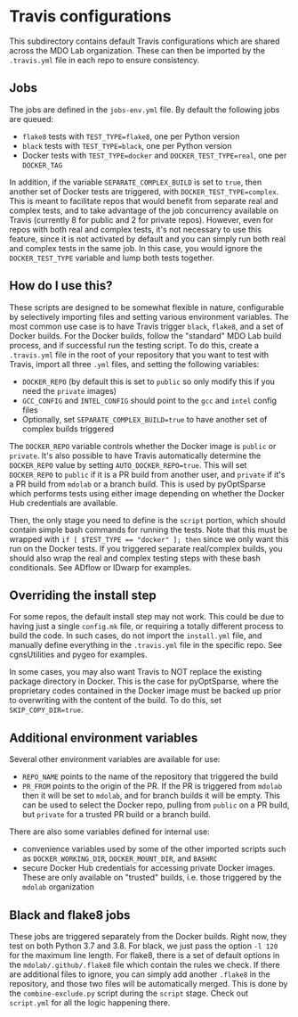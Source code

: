 # Travis configurations
This subdirectory contains default Travis configurations which are shared across the MDO Lab organization.
These can then be imported by the `.travis.yml` file in each repo to ensure consistency.

## Jobs
The jobs are defined in the `jobs-env.yml` file.
By default the following jobs are queued:
- `flake8` tests with `TEST_TYPE=flake8`, one per Python version
- `black` tests with `TEST_TYPE=black`, one per Python version
- Docker tests with `TEST_TYPE=docker` and `DOCKER_TEST_TYPE=real`, one per `DOCKER_TAG`

In addition, if the variable `SEPARATE_COMPLEX_BUILD` is set to `true`, then another set of Docker tests are triggered, with `DOCKER_TEST_TYPE=complex`.
This is meant to facilitate repos that would benefit from separate real and complex tests, and to take advantage of the job concurrency available on Travis (currently 8 for public and 2 for private repos).
However, even for repos with both real and complex tests, it's not necessary to use this feature, since it is not activated by default and you can simply run both real and complex tests in the same job.
In this case, you would ignore the `DOCKER_TEST_TYPE` variable and lump both tests together.

## How do I use this?
These scripts are designed to be somewhat flexible in nature, configurable by selectively importing files and setting various environment variables.
The most common use case is to have Travis trigger `black`, `flake8`, and a set of Docker builds.
For the Docker builds, follow the "standard" MDO Lab build process, and if successful run the testing script.
To do this, create a `.travis.yml` file in the root of your repository that you want to test with Travis, import all three `.yml` files, and setting the following variables:
- `DOCKER_REPO` (by default this is set to `public` so only modify this if you need the `private` images)
- `GCC_CONFIG` and `INTEL_CONFIG` should point to the `gcc` and `intel` config files
- Optionally, set `SEPARATE_COMPLEX_BUILD=true` to have another set of complex builds triggered

The `DOCKER_REPO` variable controls whether the Docker image is `public` or `private`.
It's also possible to have Travis automatically determine the `DOCKER_REPO` value by setting `AUTO_DOCKER_REPO=true`.
This will set `DOCKER_REPO` to `public` if it is a PR build from another user, and `private` if it's a PR build from `mdolab` or a branch build.
This is used by pyOptSparse which performs tests using either image depending on whether the Docker Hub credentials are available.

Then, the only stage you need to define is the `script` portion, which should contain simple bash commands for running the tests.
Note that this must be wrapped with `if [ $TEST_TYPE == "docker" ]; then` since we only want this run on the Docker tests.
If you triggered separate real/complex builds, you should also wrap the real and complex testing steps with these bash conditionals.
See ADflow or IDwarp for examples.

## Overriding the install step
For some repos, the default install step may not work.
This could be due to having just a single `config.mk` file, or requiring a totally different process to build the code.
In such cases, do not import the `install.yml` file, and manually define everything in the `.travis.yml` file in the specific repo.
See cgnsUtilities and pygeo for examples.

In some cases, you may also want Travis to NOT replace the existing package directory in Docker. This is the case for pyOptSparse, where the proprietary codes contained in the Docker image must be backed up prior to overwriting with the content of the build. To do this, set `SKIP_COPY_DIR=true`.

## Additional environment variables
Several other environment variables are available for use:
- `REPO_NAME` points to the name of the repository that triggered the build
- `PR_FROM` points to the origin of the PR. If the PR is triggered from `mdolab` then it will be set to `mdolab`, and for branch builds it will be empty.
This can be used to select the Docker repo, pulling from `public` on a PR build, but `private` for a trusted PR build or a branch build.

There are also some variables defined for internal use:
- convenience variables used by some of the other imported scripts such as `DOCKER_WORKING_DIR`, `DOCKER_MOUNT_DIR`, and `BASHRC`
- secure Docker Hub credentials for accessing private Docker images. These are only available on "trusted" builds, i.e. those triggered by the `mdolab` organization

## Black and flake8 jobs
These jobs are triggered separately from the Docker builds.
Right now, they test on both Python 3.7 and 3.8.
For black, we just pass the option `-l 120` for the maximum line length.
For flake8, there is a set of default options in the `mdolab/.github/.flake8` file which contain the rules we check.
If there are additional files to ignore, you can simply add another `.flake8` in the repository, and those two files will be automatically merged.
This is done by the `combine-exclude.py` script during the `script` stage.
Check out `script.yml` for all the logic happening there.
